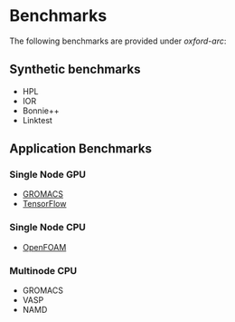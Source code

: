 # Benchmarks

The following benchmarks are provided under *oxford-arc*:

## Synthetic benchmarks

- HPL
- IOR
- Bonnie++
- Linktest

## Application Benchmarks

### Single Node GPU

- [GROMACS](http://github.com/oxford-arc/bench-gromacs-gpu)
- [TensorFlow](http://github.com/oxford-arc/bench-tensorflow-gpu)

### Single Node CPU

- [OpenFOAM](http://github.com/oxford-arc/bench-openfoam)

### Multinode CPU

- GROMACS
- VASP
- NAMD

